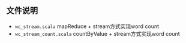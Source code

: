 ## 文件说明
- `wc_stream.scala` mapReduce + stream方式实现word count
- `wc_stream_count.scala` countByValue + stream方式实现word count